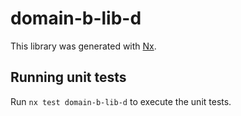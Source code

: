 # domain-b-lib-d

This library was generated with [Nx](https://nx.dev).

## Running unit tests

Run `nx test domain-b-lib-d` to execute the unit tests.

